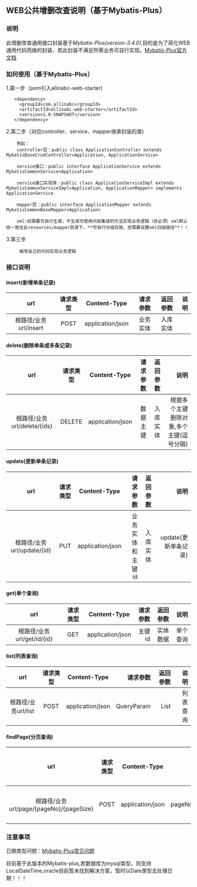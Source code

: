 ## WEB公共增删改查说明（基于Mybatis-Plus）
### 说明
   此增删改查通用接口封装基于*Mybatis-Plus(version-3.4.0)*,目的是为了简化WEB通用代码而做的封装，若此封装不满足所需业务可自行实现。[Mybatis-Plus官方文档](https://baomidou.com/guide/)
    
### 如何使用（基于Mybatis-Plus）
1.第一步（pom引入allinabc-web-starter)
        
       <dependency>
         <groupId>com.allinabc</groupId>
         <artifactId>allinabc-web-starter</artifactId>
         <version>1.0-SNAPSHOT</version>
       </dependency> 
      
2.第二步（对应controller、service、mapper继承封装的类)
        
        例如： 
        controller层：public class ApplicationController extends MybatisBaseCrudController<Application, ApplicationService>       
        
        service接口：public interface ApplicationService extends MybatisCommonService<Application> 
        
        service接口实现类：public class ApplicationServiceImpl extends MybatisCommonServiceImpl<Application, ApplicationMapper> implements ApplicationService 
        
        mapper层：public interface ApplicationMapper extends MybatisCommonBaseMapper<Application>     
        
        xml:如需要可自行生成，不生成可使用内部集成的方法实现业务逻辑（非必须）xml默认统一放在此resources/mapper目录下，**可自行分组存放，但需要设置xml扫描路径**！！   
  
3.第三步
        
         编写自己的代码实现业务逻辑

### 接口说明    
#### insert(新增单条记录)    
|                   url                    |    请求类型       |   Content-Type      | 请求参数   |返回参数    |说明|
|:----------------------------------------:|:----------------:|:-------------------:|----------:|-----------:| ----------:|  
| 根路径/业务url/insert                     |    POST          |  application/json   |  业务实体  |入库实体    |    |
 
#### delete(删除单条或多条记录)    
|                   url                    |    请求类型       |   Content-Type      | 请求参数   |返回参数    | 说明|
|:----------------------------------------:|:----------------:|:-------------------:|----------:|----------:|  -------------------------------------:|
| 根路径/业务url/delete/{ids}               |    DELETE        |  application/json   |  数据主键  |  入库实体  |  根据多个主键删除对象,多个主键(逗号分隔)  |

#### update(更新单条记录)    
|                   url                    |    请求类型       |   Content-Type      | 请求参数   |返回参数    |说明|
|:----------------------------------------:|:----------------:|:-------------------:|----------:|----------:|  -------------------------------------:|
| 根路径/业务url/update/{id}                |    PUT           |  application/json   |  业务实体和主键id  |入库实体    | update(更新单条记录) |   

#### get(单个查询)    
|                   url                    |    请求类型       |   Content-Type      | 请求参数   |返回参数    |说明|
|:----------------------------------------:|:----------------:|:-------------------:|----------:|----------:|  -------------------------------------:|
| 根路径/业务url/get/id/{id}                |    GET           |  application/json   |  主键id  |实体数据    | 单个查询 |  

#### list(列表查询)    
|                   url                    |    请求类型       |   Content-Type      | 请求参数   |返回参数    |说明|
|:----------------------------------------:|:----------------:|:-------------------:|----------:|----------:|  -------------------------------------:|
| 根路径/业务url/list             |    POST           |  application/json   |  QueryParam  |List<T>    | 列表查询 |   
  
#### findPage(分页查询)    
|                   url                    |    请求类型       |   Content-Type      | 请求参数   |返回参数    |说明|
|:----------------------------------------:|:----------------:|:-------------------:|----------:|-----------:|  -------------------------------------:|
| 根路径/业务url/page/{pageNo}/{pageSize}   |    POST           |  application/json   |  pageNo/pageSize/QueryParam  |List<T>    | 分页查询 |       

### 注意事项    

日期类型问题：[Mybatis-Plus常见问题](https://baomidou.com/guide/faq.html)

 目前基于此版本的Mybatis-plus,若数据库为mysql类型，则支持LocalDateTime,oracle目前暂未找到解决方案，暂时以Date类型去处理日期！！！
